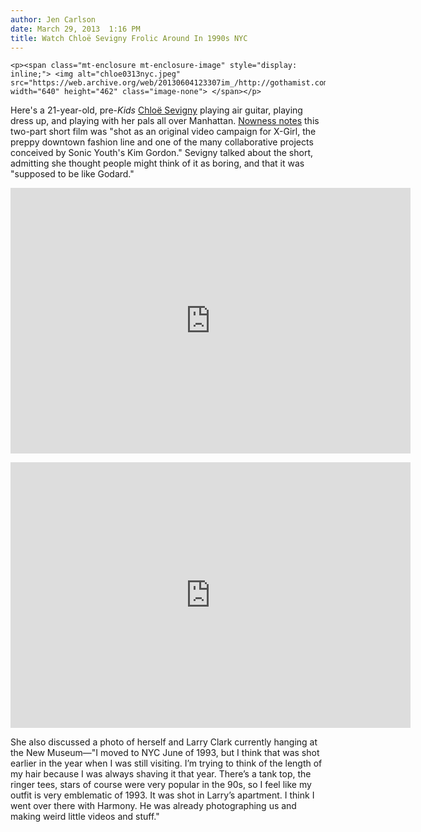 ```yaml
---
author: Jen Carlson
date: March 29, 2013  1:16 PM
title: Watch Chloë Sevigny Frolic Around In 1990s NYC
---
```



	
	
	
	<p><span class="mt-enclosure mt-enclosure-image" style="display: inline;"> <img alt="chloe0313nyc.jpeg" src="https://web.archive.org/web/20130604123307im_/http://gothamist.com/attachments/arts_jen/chloe0313nyc.jpeg" width="640" height="462" class="image-none"> </span></p>

<p>Here&apos;s a 21-year-old, pre-<em>Kids</em> <a href="https://web.archive.org/web/20130604123307/http://gothamist.com/tags/chloesevigny">Chlo&#xEB; Sevigny</a> playing air guitar, playing dress up, and playing with her pals all over Manhattan. <a href="https://web.archive.org/web/20130604123307/http://www.nowness.com/day/2013/3/28/2904/chloe-sevignys-90s-throwback-part-two/">Nowness notes</a> this two-part short film was &quot;shot as an original video campaign for X-Girl, the preppy downtown fashion line and one of the many collaborative projects conceived by Sonic Youth&apos;s Kim Gordon.&quot; Sevigny talked about the short, admitting she thought people might think of it as boring, and that it was &quot;supposed to be like Godard.&quot; </p>

<p><iframe src="https://web.archive.org/web/20130604123307if_/http://www.nowness.com/media/embedvideo?itemid=2903&amp;issueid=2380" width="640px" height="425px" frameborder="0"></iframe></p><p></p>

<p><iframe src="https://web.archive.org/web/20130604123307if_/http://www.nowness.com/media/embedvideo?itemid=2904&amp;issueid=2381" width="640px" height="425px" frameborder="0"></iframe></p><p></p>

<p>She also discussed a photo of herself and Larry Clark currently hanging at the New Museum&#x2014;&quot;I moved to NYC June of 1993, but I think that was shot earlier in the year when I was still visiting. I&#x2019;m trying to think of the length of my hair because I was always shaving it that year. There&#x2019;s a tank top, the ringer tees, stars of course were very popular in the 90s, so I feel like my outfit is very emblematic of 1993. It was shot in Larry&#x2019;s apartment. I think I went over there with Harmony. He was already photographing us and making weird little videos and stuff.&quot;</p>
	
	
	
	
	
